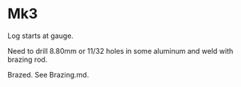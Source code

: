 # Mk3

Log starts at gauge.

Need to drill 8.80mm or 11/32 holes in some aluminum and weld with brazing rod.

Brazed. See Brazing.md.